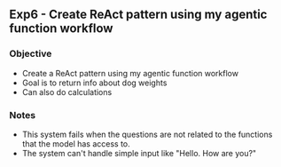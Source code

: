 ## Exp6 - Create ReAct pattern using my agentic function workflow

### Objective
- Create a ReAct pattern using my agentic function workflow
- Goal is to return info about dog weights
- Can also do calculations
  
### Notes
- This system fails when the questions are not related to the functions that the model has access to.
- The system can't handle simple input like "Hello. How are you?"
